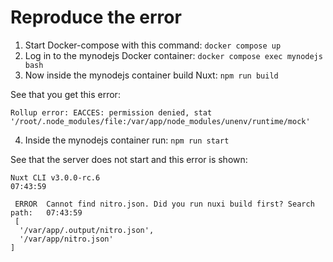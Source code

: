 # Reproduce the error

1. Start Docker-compose with this command: `docker compose up`
2. Log in to the mynodejs Docker container: `docker compose exec mynodejs bash`
3. Now inside the mynodejs container build Nuxt: `npm run build`

See that you get this error:
```error
Rollup error: EACCES: permission denied, stat '/root/.node_modules/file:/var/app/node_modules/unenv/runtime/mock'
```

4. Inside the mynodejs container run: `npm run start`

See that the server does not start and this error is shown:
```error
Nuxt CLI v3.0.0-rc.6                                                         07:43:59

 ERROR  Cannot find nitro.json. Did you run nuxi build first? Search path:   07:43:59
 [
  '/var/app/.output/nitro.json',
  '/var/app/nitro.json'
]
```
